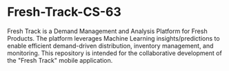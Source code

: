# Fresh-Track-CS-63

Fresh Track is a Demand Management and Analysis Platform for Fresh Products. 
The platform leverages Machine Learning insights/predictions to enable efficient demand-driven distribution, inventory management, and monitoring. 
This repository is intended for the collaborative development of the "Fresh Track" mobile application.
